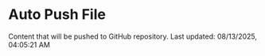 # Auto Push File

Content that will be pushed to GitHub repository.
Last updated: 08/13/2025, 04:05:21 AM